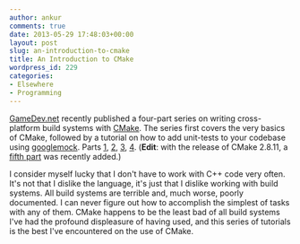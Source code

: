 ```yaml
---
author: ankur
comments: true
date: 2013-05-29 17:48:03+00:00
layout: post
slug: an-introduction-to-cmake
title: An Introduction to CMake
wordpress_id: 229
categories:
- Elsewhere
- Programming
---
```


[GameDev.net](http://gamedev.net) recently published a four-part series on writing cross-platform build systems with [CMake](http://cmake.org/). The series first covers the very basics of CMake, followed by a tutorial on how to add unit-tests to your codebase using [googlemock](http://code.google.com/p/googlemock/). Parts [1](http://www.gamedev.net/page/resources/_/technical/general-programming/cross-platform-test-driven-development-environment-using-cmake-part-1-r2986), [2](http://www.gamedev.net/page/resources/_/technical/general-programming/cross-platform-test-driven-development-environment-using-cmake-part-2-r2994), [3](http://www.gamedev.net/page/resources/_/technical/general-programming/cross-platform-test-driven-development-environment-using-cmake-part-3-r2998), [4](http://www.gamedev.net/page/resources/_/technical/general-programming/cross-platform-test-driven-development-environment-using-cmake-part-4-r3028). (**Edit**: with the release of CMake 2.8.11, a [fifth part](http://www.gamedev.net/page/resources/_/technical/general-programming/cross-platform-test-driven-development-environment-using-cmake-part-5-r3182) was recently added.)

I consider myself lucky that I don't have to work with C++ code very often. It's not that I dislike the language, it's just that I dislike working with build systems. All build systems are terrible and, much worse, poorly documented. I can never figure out how to accomplish the simplest of tasks with any of them. CMake happens to be the least bad of all build systems I've had the profound displeasure of having used, and this series of tutorials is the best I've encountered on the use of CMake.
